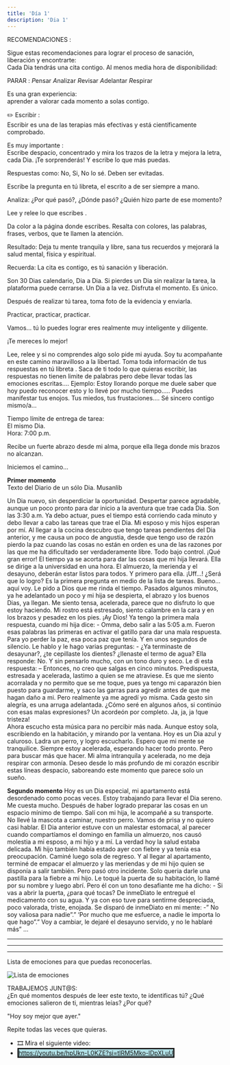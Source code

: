 ```yaml
---
title: 'Día 1'
description: 'Dia 1'
---
```


RECOMENDACIONES : 

Sigue estas recomendaciones para lograr el proceso  de sanación, liberación y encontrarte:  
Cada Dia tendrás una cita contigo. 
Al menos media hora de disponibilidad:  

PARAR :
*P*ensar
*A*nalizar
*R*evisar
*A*delantar
*R*espirar

Es una gran experiencia:  
aprender a valorar cada momento a solas contigo.

✏️ Escribir :  
Escribir es una de las terapias más efectivas y está científicamente comprobado.

Es muy importante :  
Escribe  despacio, concentrado y mira los trazos de la letra y mejora la letra,  cada Dia.
¡Te sorprenderás!
Y escribe lo que más puedas.

Respuestas como:
No, Si, No lo sé. Deben ser evitadas. 

Escribe la pregunta en tú libreta, el escrito a de ser siempre a mano.

 Analiza: 
¿Por qué pasó?, ¿Dónde pasó? ¿Quién hizo parte de ese momento?

 Lee y relee lo que escribes .

 Da color a la página donde escribes. Resalta con colores, las palabras, frases, verbos,  que te llamen la atención.

 Resultado: 
Deja tu mente tranquila y libre, sana tus recuerdos y mejorará la salud mental, física y espiritual.  

Recuerda:
La cita es contigo, es tú sanación y liberación.

Son 30 Dias calendario, Dia a Dia. Si pierdes un Dia sin realizar la tarea, la plataforma puede cerrarse.
Un Dia a la vez. Disfruta el momento. Es único.

Después de realizar tú tarea, toma foto de la evidencia y enviarla. 

Practicar, practicar, practicar.

Vamos... tú lo puedes lograr eres realmente muy inteligente y diligente. 

 ¡Te mereces lo mejor!


Lee, relee y si no comprendes algo solo pide mi ayuda. Soy tu acompañante en este camino maravilloso a la libertad.
Toma toda información de tus respuestas en tú libreta .
Saca de ti todo lo que quieras escribir, las respuestas no tienen limite de palabras pero debe llevar todas las emociones escritas....
Ejemplo: Estoy llorando porque me duele saber que hoy puedo reconocer esto y lo llevé por mucho tiempo.....
Puedes manifestar tus enojos. Tus miedos, tus frustaciones.... Sé sincero contigo mismo/a...

Tiempo límite de entrega de tarea:  
El mismo Dia.  
Hora: 7:00 p.m.


Recibe un fuerte abrazo desde mi alma, porque ella llega donde mis brazos no alcanzan.

Iniciemos el camino...

**Primer momento**  
Texto del Diario de un sólo Dia. Musanlib  

Un Dia nuevo, sin desperdiciar la oportunidad. Despertar parece agradable, aunque un poco pronto para dar inicio a la aventura que trae cada Dia.
Son las 3:30 a.m. Ya debo actuar, pues el tiempo está corriendo cada minuto y debo llevar a cabo las tareas que trae el Dia. Mi esposo y mis hijos esperan por mí.
Al llegar a la cocina descubro que tengo tareas pendientes del Dia anterior, y me causa un poco de angustia, desde que tengo uso de razón pierdo la paz cuando las
cosas no están en orden es una de las razones por las que me ha dificultado ser verdaderamente libre. Todo bajo control. ¡Qué gran error!
El tiempo ya se acorta para dar las cosas que mi hija llevará. Ella se dirige a la universidad en una hora. El almuerzo, la merienda y el desayuno,
deberán estar listos para todos. Y primero para ella.
¡Uff…! ¿Será que lo logro?
Es la primera pregunta en medio de la lista de tareas.
Bueno…aquí voy. Le pido a Dios que me rinda el tiempo. Pasados algunos minutos, ya he adelantado un poco y mi hija se despierta, el abrazo y los buenos Dias, ya llegan. Me siento tensa, acelerada, parece que no disfruto lo que estoy haciendo. Mi rostro está estresado, siento calambre en la cara y en los brazos y pesadez en los pies. ¡Ay Dios! Ya tengo la primera mala respuesta, cuando mi hija dice: - Omma, debo salir a las 5:05 a.m. Fueron esas palabras las primeras en activar el gatillo para dar una mala respuesta. Para yo perder la paz, esa poca paz que tenía. Y en unos segundos de silencio. Le hablo y le hago varias preguntas: - ¿Ya terminaste de desayunar?, ¿te cepillaste los dientes? ¿llenaste el termo de agua? Ella responde: No. Y sin pensarlo mucho, con un tono duro y seco. Le di esta respuesta: – Entonces, no creo que salgas en cinco minutos. Predispuesta, estresada y acelerada, lastimo a quien se me atraviese. Es que me siento acorralada y no permito que se me toque, pues ya tengo mi caparazón bien puesto para guardarme, y saco las garras para agredir antes de que me hagan daño a mi. Pero realmente ya me agredí yo misma. Cada gesto sin alegría, es una arruga adelantada. ¿Cómo seré en algunos años, si continúo con esas malas expresiones? Un acordeón por completo. Ja, ja, ja !que tristeza!  
 Ahora escucho esta música para no percibir más nada. Aunque estoy sola, escribiendo en la habitación, y mirando por la ventana. Hoy es un Dia azul y caluroso. Ladra un perro, y logro escucharlo. Espero que mi mente se tranquilice. Siempre estoy acelerada, esperando hacer todo pronto. Pero para buscar más que hacer. Mi alma intranquila y acelerada, no me deja respirar con armonía. Deseo desde lo más profundo de mi corazón escribir estas líneas despacio, saboreando este momento que parece solo un sueño.  

**Segundo momento** 
 Hoy es un Dia especial, mi apartamento está desordenado como pocas veces. Estoy trabajando para llevar el Dia sereno. Me cuesta mucho. Después de haber logrado preparar las cosas en un espacio mínimo de tiempo. Salí con mi hija, le acompañé a su transporte. No llevé la mascota a caminar, nuestro perro. Vamos de prisa y no quiero casi hablar. El Dia anterior estuve con un malestar estomacal, al parecer cuando compartíamos el domingo en familia un almuerzo, nos causó molestia a mi esposo, a mi hijo y a mí. La verdad hoy la salud estaba delicada. Mi hijo también había estado ayer con fiebre y ya tenía esa preocupación. Caminé luego sola de regreso. Y al llegar al apartamento, terminé de empacar el almuerzo y las meriendas y de mi hijo quien se disponía a salir también. Pero pasó otro incidente. Solo queria darle una pastilla para la fiebre a mi hijo. Le toqué la puerta de su habitación, lo llamé por su nombre y luego abrí. Pero él con un tono desafiante me ha dicho: - Si vas a abrir la puerta, ¿para qué tocas? De inmeDiato le entregué el medicamento con su agua. Y ya con eso tuve para sentirme despreciada, poco valorada, triste, enojada. Se disparó de inmeDiato en mi mente: -” No soy valiosa para nadie”.” ‘Por mucho que me esfuerce, a nadie le importa lo que hago”.” Voy a cambiar, le dejaré el desayuno servido, y no le hablaré más” …  
******************************
******************************
******************************
Lista de emociones para que puedas reconocerlas.

![Lista de emociones](https://res.cloudinary.com/df6m9drbk/image/upload/me%20busco/img/vgwpkpeaiycm6uwlvnny.jpg)



TRABAJEMOS JUNT@S:  
¿En qué momentos después de leer este texto, te identificas tú?
¿Qué emociones salieron de ti, mientras leías? ¿Por qué?

"Hoy soy mejor que ayer."

Repite todas las veces que quieras.

-   🎞 Mira el siguiente video: 
- <span style="background:#B0E0E6; border:solid" >https://youtu.be/hpUkn-L0KZE?si=tlRM5Mko-lDpXLuU</span>


